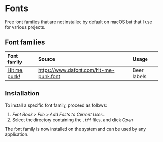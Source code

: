 # Fonts

Free font families that are not installed by default on macOS but that I use for various projects.

## Font families

| Font family                  | Source                                  | Usage       |
|:-----------------------------|:----------------------------------------|:------------|
| [Hit me, punk!](hit-me-punk) | https://www.dafont.com/hit-me-punk.font | Beer labels |

## Installation

To install a specific font family, proceed as follows:

1. _Font Book > File > Add Fonts to Current User..._
2. Select the directory containing the `.tff` files, and click _Open_

The font family is now installed on the system and can be used by any application.
